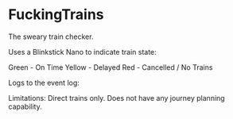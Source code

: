 # FuckingTrains

The sweary train checker.

Uses a Blinkstick Nano to indicate train state:

Green - On Time
Yellow - Delayed
Red - Cancelled / No Trains

Logs to the event log:


Limitations:
Direct trains only. Does not have any journey planning capability.